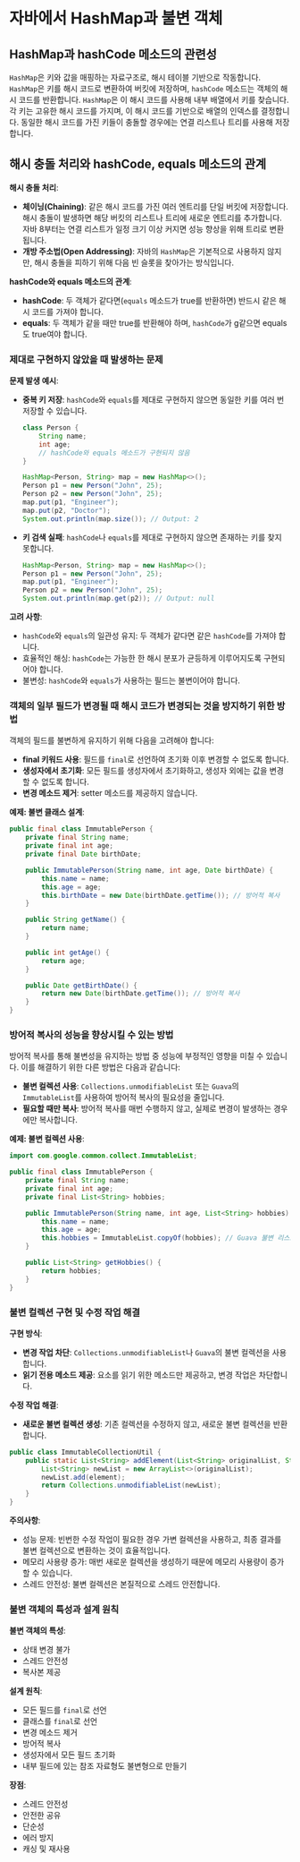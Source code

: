 # 자바에서 HashMap과 불변 객체

## HashMap과 hashCode 메소드의 관련성

`HashMap`은 키와 값을 매핑하는 자료구조로, 해시 테이블 기반으로 작동합니다. `HashMap`은 키를 해시 코드로 변환하여 버킷에 저장하며, `hashCode` 메소드는 객체의 해시 코드를 반환합니다. `HashMap`은 이 해시 코드를 사용해 내부 배열에서 키를 찾습니다. 각 키는 고유한 해시 코드를 가지며, 이 해시 코드를 기반으로 배열의 인덱스를 결정합니다. 동일한 해시 코드를 가진 키들이 충돌할 경우에는 연결 리스트나 트리를 사용해 저장합니다.

## 해시 충돌 처리와 hashCode, equals 메소드의 관계

**해시 충돌 처리**:
- **체이닝(Chaining)**: 같은 해시 코드를 가진 여러 엔트리를 단일 버킷에 저장합니다. 해시 충돌이 발생하면 해당 버킷의 리스트나 트리에 새로운 엔트리를 추가합니다. 자바 8부터는 연결 리스트가 일정 크기 이상 커지면 성능 향상을 위해 트리로 변환됩니다.
- **개방 주소법(Open Addressing)**: 자바의 `HashMap`은 기본적으로 사용하지 않지만, 해시 충돌을 피하기 위해 다음 빈 슬롯을 찾아가는 방식입니다.

**hashCode와 equals 메소드의 관계**:
- **hashCode**: 두 객체가 같다면(`equals` 메소드가 true를 반환하면) 반드시 같은 해시 코드를 가져야 합니다.
- **equals**: 두 객체가 같을 때만 true를 반환해야 하며, `hashCode`가 g같으면 equals도 true여야 합니다.

### 제대로 구현하지 않았을 때 발생하는 문제

**문제 발생 예시**:
- **중복 키 저장**: `hashCode`와 `equals`를 제대로 구현하지 않으면 동일한 키를 여러 번 저장할 수 있습니다.
  ```java
  class Person {
      String name;
      int age;
      // hashCode와 equals 메소드가 구현되지 않음
  }

  HashMap<Person, String> map = new HashMap<>();
  Person p1 = new Person("John", 25);
  Person p2 = new Person("John", 25);
  map.put(p1, "Engineer");
  map.put(p2, "Doctor");
  System.out.println(map.size()); // Output: 2
  ```

- **키 검색 실패**: `hashCode`나 `equals`를 제대로 구현하지 않으면 존재하는 키를 찾지 못합니다.
  ```java
  HashMap<Person, String> map = new HashMap<>();
  Person p1 = new Person("John", 25);
  map.put(p1, "Engineer");
  Person p2 = new Person("John", 25);
  System.out.println(map.get(p2)); // Output: null
  ```

**고려 사항**:
- `hashCode`와 `equals`의 일관성 유지: 두 객체가 같다면 같은 `hashCode`를 가져야 합니다.
- 효율적인 해싱: `hashCode`는 가능한 한 해시 분포가 균등하게 이루어지도록 구현되어야 합니다.
- 불변성: `hashCode`와 `equals`가 사용하는 필드는 불변이어야 합니다.

### 객체의 일부 필드가 변경될 때 해시 코드가 변경되는 것을 방지하기 위한 방법

객체의 필드를 불변하게 유지하기 위해 다음을 고려해야 합니다:
- **final 키워드 사용**: 필드를 `final`로 선언하여 초기화 이후 변경할 수 없도록 합니다.
- **생성자에서 초기화**: 모든 필드를 생성자에서 초기화하고, 생성자 외에는 값을 변경할 수 없도록 합니다.
- **변경 메소드 제거**: setter 메소드를 제공하지 않습니다.

**예제: 불변 클래스 설계**:
```java
public final class ImmutablePerson {
    private final String name;
    private final int age;
    private final Date birthDate;

    public ImmutablePerson(String name, int age, Date birthDate) {
        this.name = name;
        this.age = age;
        this.birthDate = new Date(birthDate.getTime()); // 방어적 복사
    }

    public String getName() {
        return name;
    }

    public int getAge() {
        return age;
    }

    public Date getBirthDate() {
        return new Date(birthDate.getTime()); // 방어적 복사
    }
}
```

### 방어적 복사의 성능을 향상시킬 수 있는 방법

방어적 복사를 통해 불변성을 유지하는 방법 중 성능에 부정적인 영향을 미칠 수 있습니다. 이를 해결하기 위한 다른 방법은 다음과 같습니다:
- **불변 컬렉션 사용**: `Collections.unmodifiableList` 또는 `Guava`의 `ImmutableList`를 사용하여 방어적 복사의 필요성을 줄입니다.
- **필요할 때만 복사**: 방어적 복사를 매번 수행하지 않고, 실제로 변경이 발생하는 경우에만 복사합니다.

**예제: 불변 컬렉션 사용**:
```java
import com.google.common.collect.ImmutableList;

public final class ImmutablePerson {
    private final String name;
    private final int age;
    private final List<String> hobbies;

    public ImmutablePerson(String name, int age, List<String> hobbies) {
        this.name = name;
        this.age = age;
        this.hobbies = ImmutableList.copyOf(hobbies); // Guava 불변 리스트
    }

    public List<String> getHobbies() {
        return hobbies;
    }
}
```

### 불변 컬렉션 구현 및 수정 작업 해결

**구현 방식**:
- **변경 작업 차단**: `Collections.unmodifiableList`나 `Guava`의 불변 컬렉션을 사용합니다.
- **읽기 전용 메소드 제공**: 요소를 읽기 위한 메소드만 제공하고, 변경 작업은 차단합니다.

**수정 작업 해결**:
- **새로운 불변 컬렉션 생성**: 기존 컬렉션을 수정하지 않고, 새로운 불변 컬렉션을 반환합니다.
```java
public class ImmutableCollectionUtil {
    public static List<String> addElement(List<String> originalList, String element) {
        List<String> newList = new ArrayList<>(originalList);
        newList.add(element);
        return Collections.unmodifiableList(newList);
    }
}
```

**주의사항**:
- 성능 문제: 빈번한 수정 작업이 필요한 경우 가변 컬렉션을 사용하고, 최종 결과를 불변 컬렉션으로 변환하는 것이 효율적입니다.
- 메모리 사용량 증가: 매번 새로운 컬렉션을 생성하기 때문에 메모리 사용량이 증가할 수 있습니다.
- 스레드 안전성: 불변 컬렉션은 본질적으로 스레드 안전합니다.

### 불변 객체의 특성과 설계 원칙

**불변 객체의 특성**:
- 상태 변경 불가
- 스레드 안전성
- 복사본 제공

**설계 원칙**:
- 모든 필드를 `final`로 선언
- 클래스를 `final`로 선언
- 변경 메소드 제거
- 방어적 복사
- 생성자에서 모든 필드 초기화
- 내부 필드에 있는 참조 자료형도 불변형으로 만들기

**장점**:
- 스레드 안전성
- 안전한 공유
- 단순성
- 에러 방지
- 캐싱 및 재사용